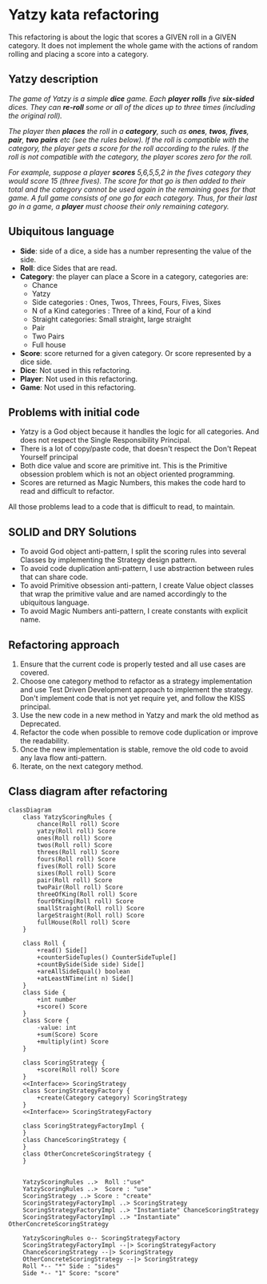 # Yatzy kata refactoring
This refactoring is about the logic that scores a GIVEN roll in a GIVEN category. 
It does not implement the whole game with the actions of random rolling and placing a score into a category.

## Yatzy description

_The game of Yatzy is a simple **dice** game. Each **player** **rolls** five **six-sided** dices._ 
_They can **re-roll** some or all of the dices up to three times (including the original roll)._

_The player then **places** the roll in a **category**, such as **ones**, **twos**, **fives**, **pair**, **two pairs** etc (see the rules below). If the roll is compatible with the category, the player gets a score for the roll according to the rules. If the roll is not compatible with the category, the player scores zero for the roll._

_For example, suppose a player **scores** 5,6,5,5,2 in the fives category they would score 15 (three fives)._ 
_The score for that go is then added to their total and the category cannot be used again in the remaining goes for that game._ 
_A full game consists of one go for each category. Thus, for their last go in a game, a **player** must choose their only remaining category._

## Ubiquitous language
- **Side**: side of a dice, a side has a number representing the value of the side.
- **Roll**: dice Sides that are read.
- **Category**: the player can place a Score in a category, categories are: 
  - Chance
  - Yatzy
  - Side categories : Ones, Twos, Threes, Fours, Fives, Sixes
  - N of a Kind categories : Three of a kind, Four of a kind
  - Straight categories: Small straight, large straight
  - Pair
  - Two Pairs
  - Full house
- **Score**: score returned for a given category. Or score represented by a dice side.
- **Dice**: Not used in this refactoring.
- **Player**:  Not used in this refactoring.
- **Game**:  Not used in this refactoring.

## Problems with initial code
- Yatzy is a God object because it handles the logic for all categories. And does not respect the Single Responsibility Principal.
- There is a lot of copy/paste code, that doesn't respect the Don't Repeat Yourself principal
- Both dice value and score are primitive int. This is the Primitive obsession problem which is not an object oriented programming. 
- Scores are returned as Magic Numbers, this makes the code hard to read and difficult to refactor.

All those problems lead to a code that is difficult to read, to maintain. 

## SOLID and DRY Solutions
- To avoid God object anti-pattern, I split the scoring rules into several Classes by implementing the Strategy design pattern.
- To avoid code duplication anti-pattern, I use abstraction between rules that can share code.
- To avoid Primitive obsession anti-pattern, I create Value object classes that wrap the primitive value and are named accordingly to the ubiquitous language.
- To avoid Magic Numbers anti-pattern, I create constants with explicit name.

## Refactoring approach

1. Ensure that the current code is properly tested and all use cases are covered.
2. Choose one category method to refactor as a strategy implementation and use Test Driven Development approach to implement the strategy.
Don't implement code that is not yet require yet, and follow the KISS principal.
4. Use the new code in a new method in Yatzy and mark the old method as Deprecated.
4. Refactor the code when possible to remove code duplication or improve the readability.
5. Once the new implementation is stable, remove the old code to avoid any lava flow anti-pattern.
6. Iterate, on the next category method.

## Class diagram after refactoring
```mermaid
classDiagram
    class YatzyScoringRules {
        chance(Roll roll) Score
        yatzy(Roll roll) Score
        ones(Roll roll) Score
        twos(Roll roll) Score
        threes(Roll roll) Score
        fours(Roll roll) Score
        fives(Roll roll) Score
        sixes(Roll roll) Score
        pair(Roll roll) Score
        twoPair(Roll roll) Score
        threeOfKing(Roll roll) Score
        fourOfKing(Roll roll) Score
        smallStraight(Roll roll) Score
        largeStraight(Roll roll) Score
        fullHouse(Roll roll) Score
    }

    class Roll {
        +read() Side[]
        +counterSideTuples() CounterSideTuple[]
        +countBySide(Side side) Side[]
        +areAllSideEqual() boolean
        +atLeastNTime(int n) Side[]
    }
    class Side {
        +int number
        +score() Score
    }
    class Score {
        -value: int
        +sum(Score) Score
        +multiply(int) Score
    }
    
    class ScoringStrategy {
        +score(Roll roll) Score
    }
    <<Interface>> ScoringStrategy
    class ScoringStrategyFactory {
        +create(Category category) ScoringStrategy
    }
    <<Interface>> ScoringStrategyFactory

    class ScoringStrategyFactoryImpl {
    }
    class ChanceScoringStrategy {
    }
    class OtherConcreteScoringStrategy {
    }


    YatzyScoringRules ..>  Roll :"use"
    YatzyScoringRules ..>  Score : "use"
    ScoringStrategy ..> Score : "create"
    ScoringStrategyFactoryImpl ..> ScoringStrategy
    ScoringStrategyFactoryImpl ..> "Instantiate" ChanceScoringStrategy
    ScoringStrategyFactoryImpl ..> "Instantiate" OtherConcreteScoringStrategy

    YatzyScoringRules o-- ScoringStrategyFactory
    ScoringStrategyFactoryImpl --|> ScoringStrategyFactory
    ChanceScoringStrategy --|> ScoringStrategy
    OtherConcreteScoringStrategy --|> ScoringStrategy
    Roll *-- "*" Side : "sides"
    Side *-- "1" Score: "score"


```
